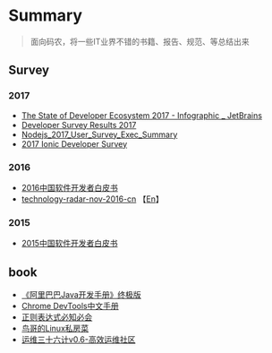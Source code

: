 # Summary

> 面向码农，将一些IT业界不错的书籍、报告、规范、等总结出来

## Survey
### 2017
+ [The State of Developer Ecosystem 2017 - Infographic _ JetBrains](https://www.jetbrains.com/research/devecosystem-2017/)
+ [Developer Survey Results 2017](https://insights.stackoverflow.com/survey/2017#overview)
+ [Nodejs_2017_User_Survey_Exec_Summary](https://www.jianguoyun.com/p/Dfb7xpkQ54i9Bhjo2TE)
+ [2017 Ionic Developer Survey](https://ionicframework.com/survey/2017#)

### 2016
+ [2016中国软件开发者白皮书](https://www.jianguoyun.com/p/DTYFwhIQ54i9BhiQrzE)
+ [technology-radar-nov-2016-cn](https://www.jianguoyun.com/p/DZ81xqgQ54i9BhjKrzE) 【[En](https://www.jianguoyun.com/p/Dc9HC5MQ54i9BhjLrzE)】

### 2015
+ [2015中国软件开发者白皮书](https://www.jianguoyun.com/p/De9_bI0Q54i9BhjcwDE)

## book

+ [《阿里巴巴Java开发手册》终极版](https://www.jianguoyun.com/p/DRCIZWgQ54i9Bhj19jU)
+ [Chrome DevTools中文手册](https://leeon.gitbooks.io/devtools/content/index.html)
+ [正则表达式必知必会](http://www.ituring.com.cn/book/1585)
+ [鸟哥的Linux私房菜](https://book.douban.com/subject/4889838/)
+ [运维三十六计v0.6-高效运维社区](https://www.jianguoyun.com/p/DRHpTTgQ54i9Bhj7-TM)
